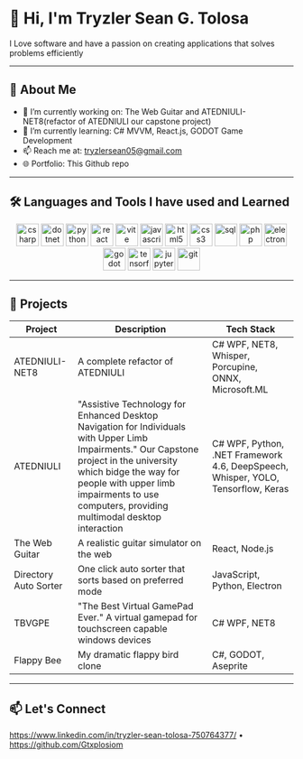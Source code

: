 # 👋 Hi, I'm Tryzler Sean G. Tolosa

I Love software and have a passion on creating applications that solves problems efficiently

---

## 🚀 About Me

- 🔭 I’m currently working on: The Web Guitar and ATEDNIULI-NET8(refactor of ATEDNIULI our capstone project)
- 🌱 I’m currently learning: C# MVVM, React.js, GODOT Game Development
- 📫 Reach me at: tryzlersean05@gmail.com
- 🌐 Portfolio: This Github repo

---

## 🛠️ Languages and Tools I have used and Learned
<p align="center">
  <img src="https://cdn.jsdelivr.net/gh/devicons/devicon/icons/csharp/csharp-original.svg" alt="csharp" width="40" height="40"/>
  <img src="https://cdn.jsdelivr.net/gh/devicons/devicon/icons/dot-net/dot-net-original.svg" alt="dotnet" width="40" height="40"/>
  <img src="https://cdn.jsdelivr.net/gh/devicons/devicon/icons/python/python-original.svg" alt="python" width="40" height="40"/>
  <img src="https://cdn.jsdelivr.net/gh/devicons/devicon/icons/react/react-original.svg" alt="react" width="40" height="40"/>
  <img src="https://vitejs.dev/logo.svg" alt="vite" width="40" height="40"/>
  <img src="https://cdn.jsdelivr.net/gh/devicons/devicon/icons/javascript/javascript-original.svg" alt="javascript" width="40" height="40"/>
  <img src="https://cdn.jsdelivr.net/gh/devicons/devicon/icons/html5/html5-original.svg" alt="html5" width="40" height="40"/>
  <img src="https://cdn.jsdelivr.net/gh/devicons/devicon/icons/css3/css3-original.svg" alt="css3" width="40" height="40"/>
  <img src="https://cdn.jsdelivr.net/gh/devicons/devicon/icons/mysql/mysql-original.svg" alt="sql" width="40" height="40"/>
  <img src="https://cdn.jsdelivr.net/gh/devicons/devicon/icons/php/php-original.svg" alt="php" width="40" height="40"/>
  <img src="https://cdn.jsdelivr.net/gh/devicons/devicon/icons/electron/electron-original.svg" alt="electron" width="40" height="40"/>
  <img src="https://cdn.jsdelivr.net/gh/devicons/devicon/icons/godot/godot-original.svg" alt="godot" width="40" height="40"/>
  <img src="https://cdn.jsdelivr.net/gh/devicons/devicon/icons/tensorflow/tensorflow-original.svg" alt="tensorflow" width="40" height="40"/>
  <img src="https://cdn.jsdelivr.net/gh/devicons/devicon/icons/jupyter/jupyter-original.svg" alt="jupyter" width="40" height="40"/>
  <img src="https://cdn.jsdelivr.net/gh/devicons/devicon/icons/git/git-original.svg" alt="git" width="40" height="40"/>
</p>

---

## 📎 Projects

| Project | Description | Tech Stack |
|--------|-------------|------------|
| ATEDNIULI-NET8 | A complete refactor of ATEDNIULI | C# WPF, NET8, Whisper, Porcupine, ONNX, Microsoft.ML |
| ATEDNIULI | "Assistive Technology for Enhanced Desktop Navigation for Individuals with Upper Limb Impairments." Our Capstone project in the university which bidge the way for people with upper limb impairments to use computers, providing multimodal desktop interaction | C# WPF, Python, .NET Framework 4.6, DeepSpeech, Whisper, YOLO, Tensorflow, Keras |
| The Web Guitar | A realistic guitar simulator on the web | React, Node.js |
| Directory Auto Sorter | One click auto sorter that sorts based on preferred mode | JavaScript, Python, Electron |
| TBVGPE | "The Best Virtual GamePad Ever." A virtual gamepad for touchscreen capable windows devices | C# WPF, NET8 |
| Flappy Bee | My dramatic flappy bird clone | C#, GODOT, Aseprite |

---

## 📫 Let's Connect

https://www.linkedin.com/in/tryzler-sean-tolosa-750764377/ • https://github.com/Gtxplosiom

